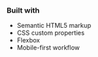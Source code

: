 



### Built with

- Semantic HTML5 markup
- CSS custom properties
- Flexbox
- Mobile-first workflow